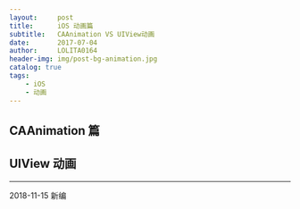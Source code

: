 ```yaml
---
layout:     post
title:      iOS 动画篇
subtitle:   CAAnimation VS UIView动画
date:       2017-07-04
author:     LOLITA0164
header-img: img/post-bg-animation.jpg
catalog: true
tags:
    - iOS
    - 动画
---
```


## CAAnimation 篇


## UIView 动画

---

2018-11-15 新编





